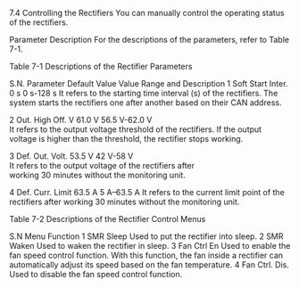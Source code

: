 7.4 Controlling the Rectifiers
You can manually control the operating status of the rectifiers.

Parameter Description
For the descriptions of the parameters, refer to Table 7-1.


Table 7-1 Descriptions of the Rectifier Parameters


S.N.        Parameter        Default        Value Value Range and Description
1        Soft Start Inter.     0 s               0 s-128 s
                                                It refers to the starting time interval (s) of the rectifiers.
                                                The system starts the rectifiers one after another
                                                based on their CAN address.

 2       Out. High Off. V    61.0 V             56.5 V-62.0 V                        
                                              It refers to the output voltage threshold of the rectifiers.
                                              If the output voltage is higher than the threshold, the
                                              rectifier stops working.

 3      Def. Out. Volt.     53.5 V              42 V-58 V                    
                                              It refers to the output voltage of the rectifiers after  
                                              working 30 minutes without the monitoring unit.

  4     Def. Curr. Limit    63.5 A              5 A–63.5 A
                                              It refers to the current limit point of the rectifiers after
                                              working 30 minutes without the monitoring unit.

Table 7-2 Descriptions of the Rectifier Control Menus

S.N        Menu            Function
1        SMR Sleep      Used to put the rectifier into sleep.
2        SMR Waken      Used to waken the rectifier in sleep.
3       Fan Ctrl En     Used to enable the fan speed control function. With this function,
                        the fan inside a rectifier can automatically adjust its speed based
                        on the fan temperature.
4      Fan Ctrl. Dis.   Used to disable the fan speed control function.


